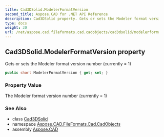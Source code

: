 ```yaml
---
title: Cad3DSolid.ModelerFormatVersion
second_title: Aspose.CAD for .NET API Reference
description: Cad3DSolid property. Gets or sets the Modeler format version number currently  1
type: docs
weight: 30
url: /net/aspose.cad.fileformats.cad.cadobjects/cad3dsolid/modelerformatversion/
---
```

## Cad3DSolid.ModelerFormatVersion property

Gets or sets the Modeler format version number (currently = 1)

```csharp
public short ModelerFormatVersion { get; set; }
```

### Property Value

The Modeler format version number (currently = 1)

### See Also

* class [Cad3DSolid](../)
* namespace [Aspose.CAD.FileFormats.Cad.CadObjects](../../cad3dsolid/)
* assembly [Aspose.CAD](../../../)


